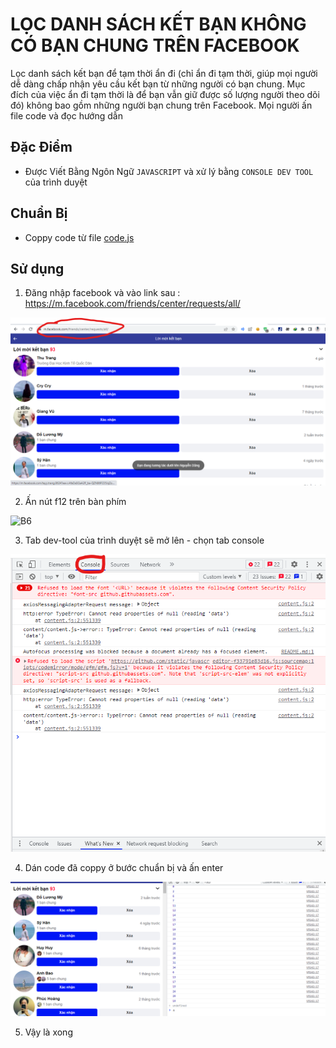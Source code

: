 # LỌC DANH SÁCH KẾT BẠN KHÔNG CÓ BẠN CHUNG TRÊN FACEBOOK

Lọc danh sách kết bạn để tạm thời ẩn đi (chỉ ẩn đi tạm thời, giúp mọi người dễ dàng chấp nhận yêu cầu kết bạn từ những người có bạn chung. Mục đích của việc ẩn đi tạm thời là để bạn vẫn giữ được số lượng người theo dõi đó) không bao gồm những người bạn chung trên Facebook.
Mọi người ấn file code và đọc hướng dẫn

## Đặc Điểm
- Được Viết Bằng Ngôn Ngữ `JAVASCRIPT` và xử lý bằng `CONSOLE DEV TOOL` của trình duyệt

## Chuẩn Bị
- Coppy code từ file [code.js](https://github.com/ntd1683/Loc-danh-sach-ket-ban-khong-co-ban-chung-tren-facebook/blob/main/code.js)

## Sử dụng
1. Đăng nhập facebook và vào link sau : https://m.facebook.com/friends/center/requests/all/

![B6](https://raw.githubusercontent.com/ntd1683/Loc-danh-sach-ket-ban-khong-co-ban-chung-tren-facebook/main/img/Screenshot%202023-02-12%20185928.png)

2. Ấn nút f12 trên bàn phím

![B6](https://cdn.tgdd.vn/hoi-dap/1329943/chuc-nang-cua-cac-phim-tu-f1-f12-tren-may-tinh-windows-ban%2011-800x533.jpg)

3. Tab dev-tool của trình duyệt sẽ mở lên - chọn tab console

![B6](https://raw.githubusercontent.com/ntd1683/Loc-danh-sach-ket-ban-khong-co-ban-chung-tren-facebook/main/img/Screenshot%202023-02-12%20190035.png)

4. Dán code đã coppy ở bước chuẩn bị và ấn enter

![B6](https://github.com/ntd1683/Loc-danh-sach-ket-ban-khong-co-ban-chung-tren-facebook/blob/main/img/Screenshot_20230212_070251.png)

5. Vậy là xong
